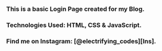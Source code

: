 ### This is a basic Login Page created for my Blog.

### Technologies Used: HTML, CSS & JavaScript.

### Find me on Instagram: [@electrifying_codes][Ins].

[Instagram]: https://www.instagram.com/electrifying_codes
